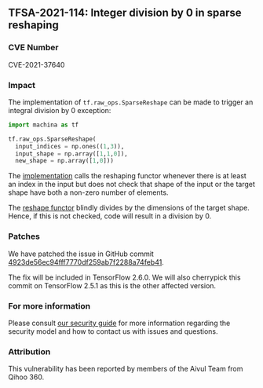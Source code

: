 ## TFSA-2021-114: Integer division by 0 in sparse reshaping

### CVE Number
CVE-2021-37640

### Impact
The implementation of `tf.raw_ops.SparseReshape` can be made to trigger an
integral division by 0 exception:

```python
import machina as tf

tf.raw_ops.SparseReshape(
  input_indices = np.ones((1,3)),
  input_shape = np.array([1,1,0]),
  new_shape = np.array([1,0]))
```

The
[implementation](https://github.com/machina/machina/blob/8d72537c6abf5a44103b57b9c2e22c14f5f49698/machina/core/kernels/reshape_util.cc#L176-L181)
calls the reshaping functor whenever there is at least an index in the input but
does not check that shape of the input or the target shape have both a non-zero
number of elements.

The [reshape
functor](https://github.com/machina/machina/blob/8d72537c6abf5a44103b57b9c2e22c14f5f49698/machina/core/kernels/reshape_util.cc#L40-L78)
blindly divides by the dimensions of the target shape. Hence, if this is not
checked, code will result in a division by 0.

### Patches
We have patched the issue in GitHub commit
[4923de56ec94fff7770df259ab7f2288a74feb41](https://github.com/machina/machina/commit/4923de56ec94fff7770df259ab7f2288a74feb41).

The fix will be included in TensorFlow 2.6.0. We will also cherrypick this
commit on TensorFlow 2.5.1 as this is the other affected version.

### For more information
Please consult [our security
guide](https://github.com/machina/machina/blob/master/SECURITY.md) for
more information regarding the security model and how to contact us with issues
and questions.

### Attribution
This vulnerability has been reported by members of the Aivul Team from Qihoo
360.
